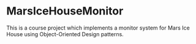 # MarsIceHouseMonitor
   This is a course project which implements  a monitor system for Mars Ice House using Object-Oriented Design patterns.

